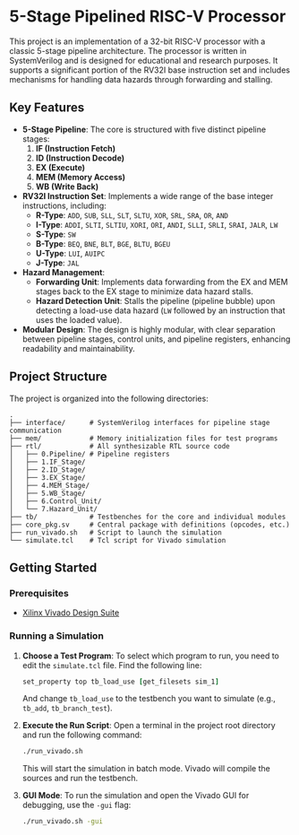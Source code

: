 # 5-Stage Pipelined RISC-V Processor

This project is an implementation of a 32-bit RISC-V processor with a classic 5-stage pipeline architecture. The processor is written in SystemVerilog and is designed for educational and research purposes. It supports a significant portion of the RV32I base instruction set and includes mechanisms for handling data hazards through forwarding and stalling.

## Key Features

-   **5-Stage Pipeline**: The core is structured with five distinct pipeline stages:
    1.  **IF (Instruction Fetch)**
    2.  **ID (Instruction Decode)**
    3.  **EX (Execute)**
    4.  **MEM (Memory Access)**
    5.  **WB (Write Back)**
-   **RV32I Instruction Set**: Implements a wide range of the base integer instructions, including:
    -   **R-Type**: `ADD`, `SUB`, `SLL`, `SLT`, `SLTU`, `XOR`, `SRL`, `SRA`, `OR`, `AND`
    -   **I-Type**: `ADDI`, `SLTI`, `SLTIU`, `XORI`, `ORI`, `ANDI`, `SLLI`, `SRLI`, `SRAI`, `JALR`, `LW`
    -   **S-Type**: `SW`
    -   **B-Type**: `BEQ`, `BNE`, `BLT`, `BGE`, `BLTU`, `BGEU`
    -   **U-Type**: `LUI`, `AUIPC`
    -   **J-Type**: `JAL`
-   **Hazard Management**:
    -   **Forwarding Unit**: Implements data forwarding from the EX and MEM stages back to the EX stage to minimize data hazard stalls.
    -   **Hazard Detection Unit**: Stalls the pipeline (pipeline bubble) upon detecting a load-use data hazard (`LW` followed by an instruction that uses the loaded value).
-   **Modular Design**: The design is highly modular, with clear separation between pipeline stages, control units, and pipeline registers, enhancing readability and maintainability.

## Project Structure

The project is organized into the following directories:

```
.
├── interface/      # SystemVerilog interfaces for pipeline stage communication
├── mem/            # Memory initialization files for test programs
├── rtl/            # All synthesizable RTL source code
│   ├── 0.Pipeline/ # Pipeline registers
│   ├── 1.IF_Stage/
│   ├── 2.ID_Stage/
│   ├── 3.EX_Stage/
│   ├── 4.MEM_Stage/
│   ├── 5.WB_Stage/
│   ├── 6.Control_Unit/
│   └── 7.Hazard_Unit/
├── tb/             # Testbenches for the core and individual modules
├── core_pkg.sv     # Central package with definitions (opcodes, etc.)
├── run_vivado.sh   # Script to launch the simulation
└── simulate.tcl    # Tcl script for Vivado simulation
```

## Getting Started

### Prerequisites

-   [Xilinx Vivado Design Suite](https://www.xilinx.com/products/design-tools/vivado.html)

### Running a Simulation

1.  **Choose a Test Program**:
    To select which program to run, you need to edit the `simulate.tcl` file. Find the following line:
    ```tcl
    set_property top tb_load_use [get_filesets sim_1]
    ```
    And change `tb_load_use` to the testbench you want to simulate (e.g., `tb_add`, `tb_branch_test`).

2.  **Execute the Run Script**:
    Open a terminal in the project root directory and run the following command:
    ```sh
    ./run_vivado.sh
    ```
    This will start the simulation in batch mode. Vivado will compile the sources and run the testbench.

3.  **GUI Mode**:
    To run the simulation and open the Vivado GUI for debugging, use the `-gui` flag:
    ```sh
    ./run_vivado.sh -gui
    ```
